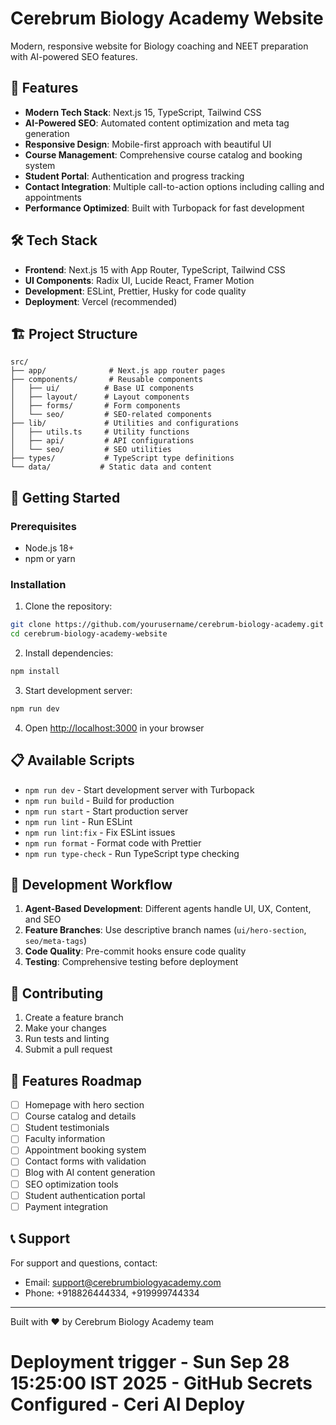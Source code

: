 # Cerebrum Biology Academy Website

Modern, responsive website for Biology coaching and NEET preparation with AI-powered SEO features.

## 🚀 Features

- **Modern Tech Stack**: Next.js 15, TypeScript, Tailwind CSS
- **AI-Powered SEO**: Automated content optimization and meta tag generation
- **Responsive Design**: Mobile-first approach with beautiful UI
- **Course Management**: Comprehensive course catalog and booking system
- **Student Portal**: Authentication and progress tracking
- **Contact Integration**: Multiple call-to-action options including calling and appointments
- **Performance Optimized**: Built with Turbopack for fast development

## 🛠️ Tech Stack

- **Frontend**: Next.js 15 with App Router, TypeScript, Tailwind CSS
- **UI Components**: Radix UI, Lucide React, Framer Motion
- **Development**: ESLint, Prettier, Husky for code quality
- **Deployment**: Vercel (recommended)

## 🏗️ Project Structure

```
src/
├── app/              # Next.js app router pages
├── components/       # Reusable components
│   ├── ui/          # Base UI components
│   ├── layout/      # Layout components
│   ├── forms/       # Form components
│   └── seo/         # SEO-related components
├── lib/             # Utilities and configurations
│   ├── utils.ts     # Utility functions
│   ├── api/         # API configurations
│   └── seo/         # SEO utilities
├── types/           # TypeScript type definitions
└── data/           # Static data and content
```

## 🚀 Getting Started

### Prerequisites

- Node.js 18+
- npm or yarn

### Installation

1. Clone the repository:

```bash
git clone https://github.com/yourusername/cerebrum-biology-academy.git
cd cerebrum-biology-academy-website
```

2. Install dependencies:

```bash
npm install
```

3. Start development server:

```bash
npm run dev
```

4. Open [http://localhost:3000](http://localhost:3000) in your browser

## 📋 Available Scripts

- `npm run dev` - Start development server with Turbopack
- `npm run build` - Build for production
- `npm run start` - Start production server
- `npm run lint` - Run ESLint
- `npm run lint:fix` - Fix ESLint issues
- `npm run format` - Format code with Prettier
- `npm run type-check` - Run TypeScript type checking

## 🎯 Development Workflow

1. **Agent-Based Development**: Different agents handle UI, UX, Content, and SEO
2. **Feature Branches**: Use descriptive branch names (`ui/hero-section`, `seo/meta-tags`)
3. **Code Quality**: Pre-commit hooks ensure code quality
4. **Testing**: Comprehensive testing before deployment

## 🤝 Contributing

1. Create a feature branch
2. Make your changes
3. Run tests and linting
4. Submit a pull request

## 📱 Features Roadmap

- [ ] Homepage with hero section
- [ ] Course catalog and details
- [ ] Student testimonials
- [ ] Faculty information
- [ ] Appointment booking system
- [ ] Contact forms with validation
- [ ] Blog with AI content generation
- [ ] SEO optimization tools
- [ ] Student authentication portal
- [ ] Payment integration

## 📞 Support

For support and questions, contact:

- Email: support@cerebrumbiologyacademy.com
- Phone: +918826444334, +919999744334

---

Built with ❤️ by Cerebrum Biology Academy team

# Deployment trigger - Sun Sep 28 15:25:00 IST 2025 - GitHub Secrets Configured - Ceri AI Deploy
